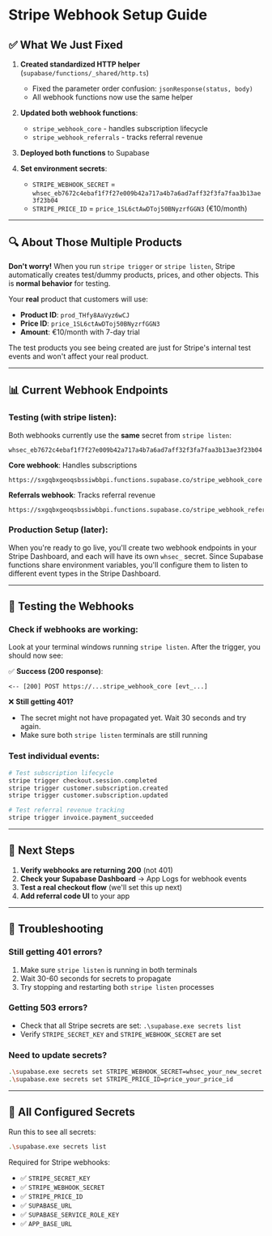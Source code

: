 # Stripe Webhook Setup Guide

## ✅ What We Just Fixed

1. **Created standardized HTTP helper** (`supabase/functions/_shared/http.ts`)
   - Fixed the parameter order confusion: `jsonResponse(status, body)`
   - All webhook functions now use the same helper

2. **Updated both webhook functions**:
   - `stripe_webhook_core` - handles subscription lifecycle
   - `stripe_webhook_referrals` - tracks referral revenue

3. **Deployed both functions** to Supabase

4. **Set environment secrets**:
   - `STRIPE_WEBHOOK_SECRET` = `whsec_eb7672c4ebaf1f7f27e009b42a717a4b7a6ad7aff32f3fa7faa3b13ae3f23b04`
   - `STRIPE_PRICE_ID` = `price_1SL6ctAwDToj50BNyzrfGGN3` (€10/month)

---

## 🔍 About Those Multiple Products

**Don't worry!** When you run `stripe trigger` or `stripe listen`, Stripe automatically creates test/dummy products, prices, and other objects. This is **normal behavior** for testing.

Your **real** product that customers will use:
- **Product ID**: `prod_THfy8AaVyz6wCJ`
- **Price ID**: `price_1SL6ctAwDToj50BNyzrfGGN3`
- **Amount**: €10/month with 7-day trial

The test products you see being created are just for Stripe's internal test events and won't affect your real product.

---

## 📊 Current Webhook Endpoints

### Testing (with stripe listen):
Both webhooks currently use the **same** secret from `stripe listen`:
```
whsec_eb7672c4ebaf1f7f27e009b42a717a4b7a6ad7aff32f3fa7faa3b13ae3f23b04
```

**Core webhook**: Handles subscriptions
```
https://sxgqbxgeoqsbssiwbbpi.functions.supabase.co/stripe_webhook_core
```

**Referrals webhook**: Tracks referral revenue  
```
https://sxgqbxgeoqsbssiwbbpi.functions.supabase.co/stripe_webhook_referrals
```

### Production Setup (later):
When you're ready to go live, you'll create two webhook endpoints in your Stripe Dashboard, and each will have its own `whsec_` secret. Since Supabase functions share environment variables, you'll configure them to listen to different event types in the Stripe Dashboard.

---

## 🧪 Testing the Webhooks

### Check if webhooks are working:

Look at your terminal windows running `stripe listen`. After the trigger, you should now see:

✅ **Success (200 response)**:
```
<-- [200] POST https://...stripe_webhook_core [evt_...]
```

❌ **Still getting 401?** 
- The secret might not have propagated yet. Wait 30 seconds and try again.
- Make sure both `stripe listen` terminals are still running

### Test individual events:

```bash
# Test subscription lifecycle
stripe trigger checkout.session.completed
stripe trigger customer.subscription.created
stripe trigger customer.subscription.updated

# Test referral revenue tracking
stripe trigger invoice.payment_succeeded
```

---

## 🎯 Next Steps

1. **Verify webhooks are returning 200** (not 401)
2. **Check your Supabase Dashboard** → App Logs for webhook events
3. **Test a real checkout flow** (we'll set this up next)
4. **Add referral code UI** to your app

---

## 🐛 Troubleshooting

### Still getting 401 errors?
1. Make sure `stripe listen` is running in both terminals
2. Wait 30-60 seconds for secrets to propagate
3. Try stopping and restarting both `stripe listen` processes

### Getting 503 errors?
- Check that all Stripe secrets are set: `.\supabase.exe secrets list`
- Verify `STRIPE_SECRET_KEY` and `STRIPE_WEBHOOK_SECRET` are set

### Need to update secrets?
```bash
.\supabase.exe secrets set STRIPE_WEBHOOK_SECRET=whsec_your_new_secret
.\supabase.exe secrets set STRIPE_PRICE_ID=price_your_price_id
```

---

## 📝 All Configured Secrets

Run this to see all secrets:
```bash
.\supabase.exe secrets list
```

Required for Stripe webhooks:
- ✅ `STRIPE_SECRET_KEY`
- ✅ `STRIPE_WEBHOOK_SECRET`
- ✅ `STRIPE_PRICE_ID`
- ✅ `SUPABASE_URL`
- ✅ `SUPABASE_SERVICE_ROLE_KEY`
- ✅ `APP_BASE_URL`

